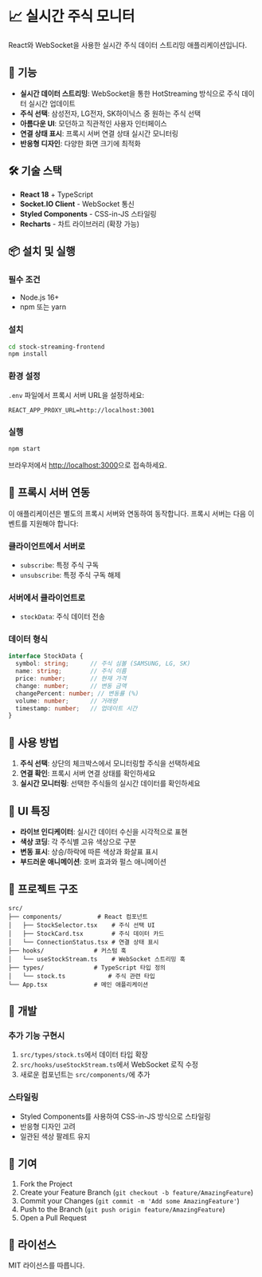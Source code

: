 # 📈 실시간 주식 모니터

React와 WebSocket을 사용한 실시간 주식 데이터 스트리밍 애플리케이션입니다.

## 🚀 기능

- **실시간 데이터 스트리밍**: WebSocket을 통한 HotStreaming 방식으로 주식 데이터 실시간 업데이트
- **주식 선택**: 삼성전자, LG전자, SK하이닉스 중 원하는 주식 선택
- **아름다운 UI**: 모던하고 직관적인 사용자 인터페이스
- **연결 상태 표시**: 프록시 서버 연결 상태 실시간 모니터링
- **반응형 디자인**: 다양한 화면 크기에 최적화

## 🛠 기술 스택

- **React 18** + TypeScript
- **Socket.IO Client** - WebSocket 통신
- **Styled Components** - CSS-in-JS 스타일링
- **Recharts** - 차트 라이브러리 (확장 가능)

## 📦 설치 및 실행

### 필수 조건
- Node.js 16+ 
- npm 또는 yarn

### 설치
```bash
cd stock-streaming-frontend
npm install
```

### 환경 설정
`.env` 파일에서 프록시 서버 URL을 설정하세요:
```
REACT_APP_PROXY_URL=http://localhost:3001
```

### 실행
```bash
npm start
```

브라우저에서 [http://localhost:3000](http://localhost:3000)으로 접속하세요.

## 🔌 프록시 서버 연동

이 애플리케이션은 별도의 프록시 서버와 연동하여 동작합니다. 프록시 서버는 다음 이벤트를 지원해야 합니다:

### 클라이언트에서 서버로
- `subscribe`: 특정 주식 구독
- `unsubscribe`: 특정 주식 구독 해제

### 서버에서 클라이언트로
- `stockData`: 주식 데이터 전송

### 데이터 형식
```typescript
interface StockData {
  symbol: string;      // 주식 심볼 (SAMSUNG, LG, SK)
  name: string;        // 주식 이름
  price: number;       // 현재 가격
  change: number;      // 변동 금액
  changePercent: number; // 변동률 (%)
  volume: number;      // 거래량
  timestamp: number;   // 업데이트 시간
}
```

## 📱 사용 방법

1. **주식 선택**: 상단의 체크박스에서 모니터링할 주식을 선택하세요
2. **연결 확인**: 프록시 서버 연결 상태를 확인하세요
3. **실시간 모니터링**: 선택한 주식들의 실시간 데이터를 확인하세요

## 🎨 UI 특징

- **라이브 인디케이터**: 실시간 데이터 수신을 시각적으로 표현
- **색상 코딩**: 각 주식별 고유 색상으로 구분
- **변동 표시**: 상승/하락에 따른 색상과 화살표 표시
- **부드러운 애니메이션**: 호버 효과와 펄스 애니메이션

## 📂 프로젝트 구조

```
src/
├── components/          # React 컴포넌트
│   ├── StockSelector.tsx    # 주식 선택 UI
│   ├── StockCard.tsx        # 주식 데이터 카드
│   └── ConnectionStatus.tsx # 연결 상태 표시
├── hooks/              # 커스텀 훅
│   └── useStockStream.ts    # WebSocket 스트리밍 훅
├── types/              # TypeScript 타입 정의
│   └── stock.ts            # 주식 관련 타입
└── App.tsx             # 메인 애플리케이션
```

## 🔧 개발

### 추가 기능 구현시
1. `src/types/stock.ts`에서 데이터 타입 확장
2. `src/hooks/useStockStream.ts`에서 WebSocket 로직 수정
3. 새로운 컴포넌트는 `src/components/`에 추가

### 스타일링
- Styled Components를 사용하여 CSS-in-JS 방식으로 스타일링
- 반응형 디자인 고려
- 일관된 색상 팔레트 유지

## 🤝 기여

1. Fork the Project
2. Create your Feature Branch (`git checkout -b feature/AmazingFeature`)
3. Commit your Changes (`git commit -m 'Add some AmazingFeature'`)
4. Push to the Branch (`git push origin feature/AmazingFeature`)
5. Open a Pull Request

## 📄 라이선스

MIT 라이선스를 따릅니다.
